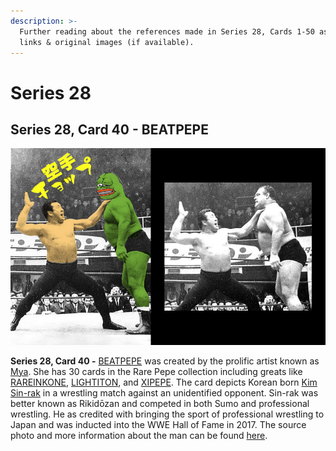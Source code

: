 ```yaml
---
description: >-
  Further reading about the references made in Series 28, Cards 1-50 as well as
  links & original images (if available).
---
```


# Series 28

## Series 28, Card 40 - BEATPEPE

![](<../../../.gitbook/assets/S28 C40 - BEATPEPE source and cardcopy.jpg>)

**Series 28, Card 40 -** [BEATPEPE](https://pepe.wtf/asset/BEATPEPE) was created by the prolific artist known as [Mya](https://twitter.com/mayaNFT). She has 30 cards in the Rare Pepe collection including greats like [RAREINKONE](https://pepe.wtf/asset/RAREINKONE), [LIGHTITON](https://pepe.wtf/asset/LIGHTITON), and [XIPEPE](https://pepe.wtf/asset/XIPEPE). The card depicts Korean born [Kim Sin-rak](https://en.wikipedia.org/wiki/Rikid%C5%8Dzan) in a wrestling match against an unidentified opponent. Sin-rak was better known as Rikidōzan and competed in both Sumo and professional wrestling. He as credited with bringing the sport of professional wrestling to Japan and was inducted into the WWE Hall of Fame in 2017. The source photo and more information about the man can be found [here](https://twgreatdaily.com/zh-hans/FmNy9HIBd4Bm1\_\_Yy-0p.html).&#x20;
